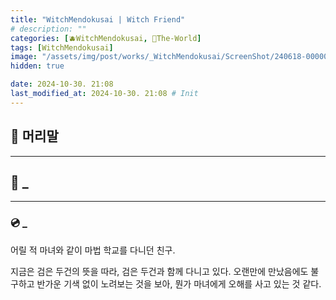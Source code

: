 ```yaml
---
title: "WitchMendokusai | Witch Friend"
# description: ""
categories: [🫐WitchMendokusai, 🥥The-World]
tags: [WitchMendokusai]
image: "/assets/img/post/works/_WitchMendokusai/ScreenShot/240618-000000.png"
hidden: true

date: 2024-10-30. 21:08
last_modified_at: 2024-10-30. 21:08 # Init
---
```


## 📀 머리말

---

## 📀 _

---

### 💿 _

어릴 적 마녀와 같이 마법 학교를 다니던 친구.

지금은 검은 두건의 뜻을 따라, 검은 두건과 함께 다니고 있다.
오랜만에 만났음에도 불구하고 반가운 기색 없이 노려보는 것을 보아,
뭔가 마녀에게 오해를 사고 있는 것 같다.
